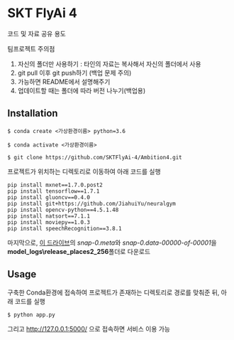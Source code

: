 # SKT FlyAi 4

코드 및 자료 공유 용도

팀프로젝트 주의점

1. 자신의 폴더만 사용하기 : 타인의 자료는 복사해서 자신의 폴더에서 사용
2. git pull 이후 git push하기 (백업 문제 주의)
3. 가능하면 README에서 설명해주기
4. 업데이트할 때는 폴더에 따라 버전 나누기(백업용)

## Installation
```
$ conda create <가상환경이름> python=3.6
```
```
$ conda activate <가상환경이름>
```
```
$ git clone https://github.com/SKTFlyAi-4/Ambition4.git
```
프로젝트가 위치하는 디렉토리로 이동하여 아래 코드를 실행
```
pip install mxnet==1.7.0.post2
pip install tensorflow==1.7.1
pip install gluoncv==0.4.0
pip install git+https://github.com/JiahuiYu/neuralgym
pip install opencv-python==4.5.1.48
pip install natsort==7.1.1
pip install moviepy==1.0.3
pip install speechRecognition==3.8.1
```
마지막으로, [이 드라이브](https://drive.google.com/drive/folders/1y7Irxm3HSHGvp546hZdAZwuNmhLUVcjO)의 *snap-0.meta*와 *snap-0.data-00000-of-00001*을 **model_logs\release_places2_256**폴더로 다운로드

## Usage
구축한 Conda환경에 접속하여 프로젝트가 존재하는 디렉토리로 경로를 맞춰준 뒤, 아래 코드를 실행
```
$ python app.py
```
그리고 http://127.0.0.1:5000/ 으로 접속하면 서비스 이용 가능

